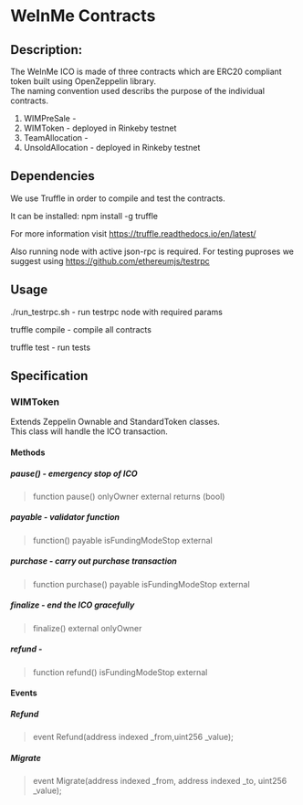 # WeInMe Contracts

## Description:

The WeInMe ICO is made of three contracts which are ERC20 compliant token built using OpenZeppelin library.  
The naming convention used describs the purpose of the individual contracts.


1) WIMPreSale -
2) WIMToken - deployed in Rinkeby testnet
3) TeamAllocation - 
4) UnsoldAllocation - deployed in Rinkeby testnet

## Dependencies

We use Truffle in order to compile and test the contracts.

It can be installed: npm install -g truffle

For more information visit https://truffle.readthedocs.io/en/latest/

Also running node with active json-rpc is required. For testing puproses we suggest using https://github.com/ethereumjs/testrpc

## Usage

./run_testrpc.sh - run testrpc node with required params

truffle compile - compile all contracts

truffle test - run tests

## Specification
### WIMToken
  Extends Zeppelin Ownable and StandardToken classes.   
  This class will handle the ICO transaction.

#### Methods
##### pause() - emergency stop of ICO
 > function pause() onlyOwner external returns (bool)

#####  payable - validator function
 > function() payable isFundingModeStop external

 ##### purchase - carry out purchase transaction
 > function purchase() payable isFundingModeStop external

#####  finalize - end the ICO gracefully
 > finalize() external onlyOwner

#####  refund -
 > function refund() isFundingModeStop external

#### Events
##### Refund
> event Refund(address indexed _from,uint256 _value);

##### Migrate    
> event Migrate(address indexed _from, address indexed _to, uint256 _value);
